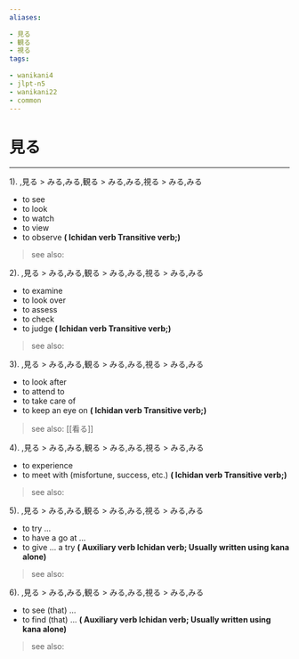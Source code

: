 ```yaml
---
aliases:
    
- 見る
- 観る
- 視る
tags:
    
- wanikani4
- jlpt-n5
- wanikani22
- common
---
```


# 見る
---
1).
,見る > みる,みる,観る > みる,みる,視る > みる,みる

- to see
- to look
- to watch
- to view
- to observe
**( Ichidan verb Transitive verb;)**
> see also: 
            
2).
,見る > みる,みる,観る > みる,みる,視る > みる,みる

- to examine
- to look over
- to assess
- to check
- to judge
**( Ichidan verb Transitive verb;)**
> see also: 
            
3).
,見る > みる,みる,観る > みる,みる,視る > みる,みる

- to look after
- to attend to
- to take care of
- to keep an eye on
**( Ichidan verb Transitive verb;)**
> see also:  [[看る]]
            
4).
,見る > みる,みる,観る > みる,みる,視る > みる,みる

- to experience
- to meet with (misfortune, success, etc.)
**( Ichidan verb Transitive verb;)**
> see also: 
            
5).
,見る > みる,みる,観る > みる,みる,視る > みる,みる

- to try ...
- to have a go at ...
- to give ... a try
**( Auxiliary verb Ichidan verb; Usually written using kana alone)**
> see also: 
            
6).
,見る > みる,みる,観る > みる,みる,視る > みる,みる

- to see (that) ...
- to find (that) ...
**( Auxiliary verb Ichidan verb; Usually written using kana alone)**
> see also: 
            